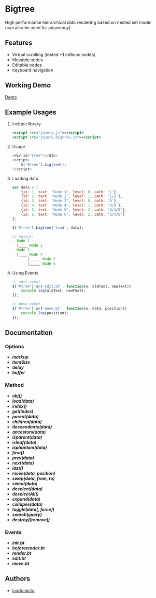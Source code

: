 # Bigtree

High performance hierarchical data rendering based on nested set model (can also be used for adjacency).

## Features

  * Virtual scrolling (tested +1 millions nodes)
  * Movable nodes
  * Editable nodes
  * Keyboard navigation

## Working Demo
[Demo](http://liveweave.com/aw2hSQ)

## Example Usages
1. Include library
    
    ```xml
    <script src="jquery.js"></script>
    <script src="jquery.bigtree.js"></script>
    ```
2. Usage
    
    ```javascript
    <div id="tree"></div>
    <script>
        $('#tree').bigtree();
    </script>
    ```
3. Loading data
    
    ```javascript
    var data = [
        {id: 1, text: 'Node 1', level: 0, path: '1'},
        {id: 2, text: 'Node 2', level: 1, path: '1/2'},
        {id: 3, text: 'Node 3', level: 0, path: '3'},
        {id: 4, text: 'Node 4', level: 1, path: '3/4'},
        {id: 5, text: 'Node 5', level: 2, path: '3/4/5'},
        {id: 6, text: 'Node 6', level: 2, path: '3/4/6'}
    ];
    
    $('#tree').bigtree('load', data);
    
    // output:
    - Node 1
      |____ Node 2
    - Node 3
      |____ Node 4
           |_____ Node 5        
           |_____ Node 6
    ```

4. Using Events
    
    ```javascript
    // edit event
    $('#tree').on('edit.bt', function(e, oldText, newText){
        console.log(oldText, newText);
    });
    
    // move event
    $('#tree').on('move.bt', function(e, data, position){
        console.log(position);
    });
    ```

## Documentation
### Options

* ___markup___
* ___itemSize___
* ___delay___
* ___buffer___

### Method

* ___obj()___
* ___load(data)___
* ___index()___
* ___get(index)___
* ___parent(data)___
* ___children(data)___
* ___descendants(data)___
* ___ancestors(data)___
* ___isparent(data)___
* ___isleaf(data)___
* ___isphantom(data)___
* ___first()___
* ___prev(data)___
* ___next(data)___
* ___last()___
* ___move(data, position)___
* ___swap(data, from, to)___
* ___select(data)___
* ___deselect(data)___
* ___deselectAll()___
* ___expand(data)___
* ___collapse(data)___
* ___toggle(data[, force])___
* ___search(query)___
* ___destroy([remove])___

### Events

* ___init.bt___
* ___beforerender.bt___
* ___render.bt___
* ___edit.bt___
* ___move.bt___

## Authors
- [londomloto](https://github.com/londomloto)


